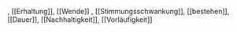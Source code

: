 , [[Erhaltung]], [[Wende]]
, [[Stimmungsschwankung]], [[bestehen]], [[Dauer]], [[Nachhaltigkeit]], [[Vorläufigkeit]]
